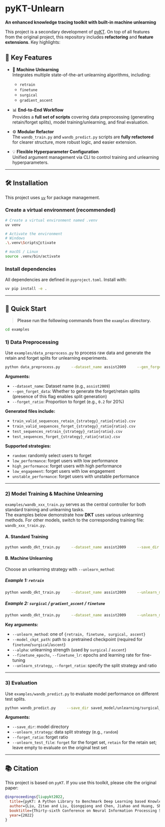 # pyKT-Unlearn

**An enhanced knowledge tracing toolkit with built-in machine unlearning**

This project is a secondary development of [pyKT](https://github.com/pykt-team/pykt-toolkit). On top of all features from the original project, this repository includes **refactoring** and **feature extensions**. Key highlights:

## 🔧 Key Features

- 🤖 **Machine Unlearning**  
  Integrates multiple state-of-the-art unlearning algorithms, including:
  - `retrain`
  - `finetune`
  - `surgical`
  - `gradient_ascent`

- 📊 **End-to-End Workflow**  
  Provides a **full set of scripts** covering data preprocessing (generating retain/forget splits), model training/unlearning, and final evaluation.

- ⚙️ **Modular Refactor**  
  The `wandb_train.py` and `wandb_predict.py` scripts are **fully refactored** for clearer structure, more robust logic, and easier extension.

- 💡 **Flexible Hyperparameter Configuration**  
  Unified argument management via CLI to control training and unlearning hyperparameters.

---

## 🛠️ Installation

This project uses [`uv`](https://github.com/astral-sh/uv) for package management.

### Create a virtual environment (recommended)

```bash
# Create a virtual environment named .venv
uv venv

# Activate the environment
# Windows
.\.venv\Scriptsctivate

# macOS / Linux
source .venv/bin/activate
```

### Install dependencies

All dependencies are defined in `pyproject.toml`. Install with:

```bash
uv pip install -e .
```

---

## 🚀 Quick Start

> **Please run the following commands from the `examples` directory.**

```bash
cd examples
```

### 1) Data Preprocessing

Use `examples/data_preprocess.py` to process raw data and generate the retain and forget splits for unlearning experiments.

```bash
python data_preprocess.py     --dataset_name assist2009     --gen_forget_data     --forget_ratio 0.2
```

**Arguments:**

- `--dataset_name`: Dataset name (e.g., `assist2009`)
- `--gen_forget_data`: Whether to generate the forget/retain splits (presence of this flag enables split generation)
- `--forget_ratio`: Proportion to forget (e.g., `0.2` for 20%)

**Generated files include:**

- `train_valid_sequences_retain_{strategy}_ratio{ratio}.csv`
- `train_valid_sequences_forget_{strategy}_ratio{ratio}.csv`
- `test_sequences_retrain_{strategy}_ratio{ratio}.csv`
- `test_sequences_forget_{strategy}_ratio{ratio}.csv`

**Supported strategies:**

- `random`: randomly select users to forget  
- `low_performance`: forget users with low performance  
- `high_performance`: forget users with high performance  
- `low_engagement`: forget users with low engagement  
- `unstable_performance`: forget users with unstable performance

---

### 2) Model Training & Machine Unlearning

`examples/wandb_xxx_train.py` serves as the central controller for both standard training and unlearning tasks.  
The examples below demonstrate how **DKT** uses various unlearning methods. For other models, switch to the corresponding training file: `wandb_xxx_train.py`.

#### A. Standard Training

```bash
python wandb_dkt_train.py     --dataset_name assist2009     --save_dir saved_model     --seed 42     --fold 0     --use_wandb 1
```

#### B. Machine Unlearning

Choose an unlearning strategy with `--unlearn_method`:

##### Example 1: `retrain`

```bash
python wandb_dkt_train.py     --dataset_name assist2009     --unlearn_method retrain     --unlearn_strategy random     --forget_ratio 0.2     --save_dir saved_model/unlearning     --use_wandb 1
```

##### Example 2: `surgical` / `gradient_ascent` / `finetune`

```bash
python wandb_dkt_train.py     --dataset_name assist2009     --unlearn_method surgical     --model_ckpt_path saved_model/dkt_assist2009_seed42_fold0     --alpha 10.0     --unlearn_strategy random     --forget_ratio 0.2     --save_dir saved_model/unlearning     --use_wandb 1
```

**Key arguments:**

- `--unlearn_method`: one of `{retrain, finetune, surgical, ascent}`
- `--model_ckpt_path`: path to a pretrained checkpoint (required for `finetune`/`surgical`/`ascent`)
- `--alpha`: unlearning strength (used by `surgical` / `ascent`)
- `--finetune_epochs`, `--finetune_lr`: epochs and learning rate for fine-tuning
- `--unlearn_strategy`, `--forget_ratio`: specify the split strategy and ratio

---

### 3) Evaluation

Use `examples/wandb_predict.py` to evaluate model performance on different test splits.

```bash
python wandb_predict.py     --save_dir saved_model/unlearning/surgical_dkt_assist2009...     --unlearn_strategy random     --forget_ratio 0.2     --unlearn_test_file forget     --use_wandb 1
```

**Arguments:**

- `--save_dir`: model directory
- `--unlearn_strategy`: data split strategy (e.g., `random`)
- `--forget_ratio`: forget ratio
- `--unlearn_test_file`: `forget` for the forget set, `retain` for the retain set; leave empty to evaluate on the original test set

---

## 📚 Citation

This project is based on `pyKT`. If you use this toolkit, please cite the original paper:

```bibtex
@inproceedings{liupykt2022,
  title={pyKT: A Python Library to Benchmark Deep Learning based Knowledge Tracing Models},
  author={Liu, Zitao and Liu, Qiongqiong and Chen, Jiahao and Huang, Shuyan and Tang, Jiliang and Luo, Weiqi},
  booktitle={Thirty-sixth Conference on Neural Information Processing Systems Datasets and Benchmarks Track},
  year={2022}
}
```
